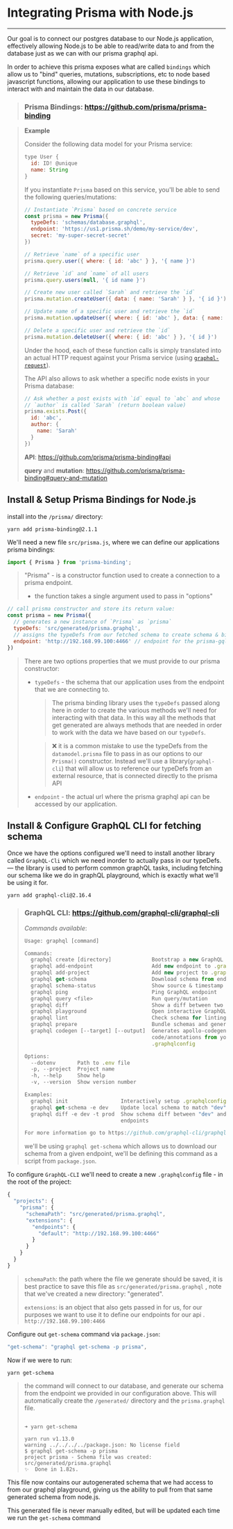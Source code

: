 # Integrating Prisma with Node.js

---------------------------------

Our goal is to connect our postgres database to our Node.js application, effectively allowing Node.js to be able to read/write data to and from the database just as we can with our prisma graphql api. 

In order to achieve this prisma exposes what are called `bindings` which allow us to "bind" queries, mutations, subscriptions, etc to node based javascript functions, allowing our application to use these bindings to interact with and maintain the data in our database. 

> ### Prisma Bindings: https://github.com/prisma/prisma-binding

> **Example**
>
> Consider the following data model for your Prisma service:
>
> ```js
> type User {
>   id: ID! @unique
>   name: String
> }
> ```
>
> If you instantiate `Prisma` based on this service, you'll be able to send the following queries/mutations:
>
> ```js
> // Instantiate `Prisma` based on concrete service
> const prisma = new Prisma({
>   typeDefs: 'schemas/database.graphql',
>   endpoint: 'https://us1.prisma.sh/demo/my-service/dev',
>   secret: 'my-super-secret-secret'
> })
> 
> // Retrieve `name` of a specific user
> prisma.query.user({ where: { id: 'abc' } }, '{ name }')
> 
> // Retrieve `id` and `name` of all users
> prisma.query.users(null, '{ id name }')
> 
> // Create new user called `Sarah` and retrieve the `id`
> prisma.mutation.createUser({ data: { name: 'Sarah' } }, '{ id }')
> 
> // Update name of a specific user and retrieve the `id`
> prisma.mutation.updateUser({ where: { id: 'abc' }, data: { name: 'Sarah' } }, '{ id }')
> 
> // Delete a specific user and retrieve the `id`
> prisma.mutation.deleteUser({ where: { id: 'abc' } }, '{ id }')
> ```
>
> Under the hood, each of these function calls is simply translated into an actual HTTP request against your Prisma service (using [`graphql-request`](https://github.com/prisma/graphql-request)).
>
> The API also allows to ask whether a specific node exists in your Prisma database:
>
> ```js
> // Ask whether a post exists with `id` equal to `abc` and whose
> // `author` is called `Sarah` (return boolean value)
> prisma.exists.Post({
>   id: 'abc',
>   author: {
>     name: 'Sarah'
>   }
> })
> ```
>
> **API**: https://github.com/prisma/prisma-binding#api
>
> **query** and **mutation**: https://github.com/prisma/prisma-binding#query-and-mutation



## Install & Setup Prisma Bindings for Node.js

install into the `/prisma/` directory:

```shell
yarn add prisma-binding@2.1.1 
```

We'll need a new file `src/prisma.js`, where we can define our applications prisma bindings:

```js
import { Prisma } from 'prisma-binding';
```

> "Prisma" - is a constructor function used to create a connection to a prisma endpoint.
>
> - the function takes a single argument used to pass in "options"

```js
// call prisma constructor and store its return value:
const prisma = new Prisma({
  // generates a new instance of `Prisma` as `prisma`
  typeDefs: 'src/generated/prisma.graphql', 
  // assigns the typeDefs from our fetched schema to create schema & bindings
  endpoint: 'http://192.168.99.100:4466' // endpoint for the prisma-gql api
})
```

> There are two options properties that we must provide to our prisma constructor:
>
> - `typeDefs` - the schema that our application uses from the endpoint that we are connecting to. 
>
>   > The prisma binding library uses the `typeDefs` passed along here in order to create the various methods we'll need for interacting with that data. In this way all the methods that get generated are always methods that are needed in order to work with the data we have based on our `typeDefs`.
>
>   
>
>   > ❌ it is a common mistake to use the typeDefs from the `datamodel.prisma` file to pass in as our options to our `Prisma()` constructor. Instead we'll use a library(`graphql-cli`) that will allow us to reference our typeDefs from an external resource, that is connected directly to the prisma API
>
>   
>
> - `endpoint` - the actual url where the prisma graphql api can be accessed by our application.



## Install & Configure GraphQL CLI for fetching schema

Once we have the options configured we'll need to install another library called `GraphQL-Cli` which we need inorder to actually pass in our typeDefs. — the library is used to perform common graphQL tasks, including fetching our schema like we do in graphQL playground, which is exactly what we'll be using it for.

```shell
yarn add graphql-cli@2.16.4
```

> ### GraphQL CLI: https://github.com/graphql-cli/graphql-cli
>
> *Commands available*:
>
> ```js
> Usage: graphql [command]
> 
> Commands:
>   graphql create [directory]             Bootstrap a new GraphQL project
>   graphql add-endpoint                   Add new endpoint to .graphqlconfig
>   graphql add-project                    Add new project to .graphqlconfig
>   graphql get-schema                     Download schema from endpoint
>   graphql schema-status                  Show source & timestamp of local schema
>   graphql ping                           Ping GraphQL endpoint
>   graphql query <file>                   Run query/mutation
>   graphql diff                           Show a diff between two schemas
>   graphql playground                     Open interactive GraphQL Playground
>   graphql lint                           Check schema for linting errors
>   graphql prepare                        Bundle schemas and generate bindings
>   graphql codegen [--target] [--output]  Generates apollo-codegen
>                                          code/annotations from your
>                                          .graphqlconfig
> 
> Options:
>   --dotenv       Path to .env file                                      [string]
>   -p, --project  Project name                                           [string]
>   -h, --help     Show help                                             [boolean]
>   -v, --version  Show version number                                   [boolean]
> 
> Examples:
>   graphql init                 Interactively setup .graphqlconfig file
>   graphql get-schema -e dev    Update local schema to match "dev" endpoint
>   graphql diff -e dev -t prod  Show schema diff between "dev" and "prod"
>                                endpoints
> 
> For more information go to https://github.com/graphql-cli/graphql-cli
> ```
>
> we'll be using `graphql get-schema` which allows us to download our schema from a given endpoint, we'll be defining this command as a script from `package.json`.



To configure `GraphQL-CLI` we'll need to create a new `.graphqlconfig` file - in the root of the project:

```js
{
  "projects": {
    "prisma": {
      "schemaPath": "src/generated/prisma.graphql",
      "extensions": {
        "endpoints": {
          "default": "http://192.168.99.100:4466"
        }
      }
    }
  }
}
```

> `schemaPath`: the path where the file we generate should be saved, it is best practice to save this file as `src/generated/prisma.graphql` , note that we've created a new directory: "generated".
>
> `extensions`: is an object that also gets passed in for us, for our purposes we want to use it to define our endpoints for our api . `http://192.168.99.100:4466`



Configure out `get-schema` command via `package.json`:

```js
"get-schema": "graphql get-schema -p prisma",
```



Now if we were to run:

```shell
yarn get-schema
```

> the command will connect to our database, and generate our schema from the endpoint we provided in our configuration above. This will automatically create the `/generated/` directory and the `prisma.graphql` file.
>
> ```shell
> 
> ➜ yarn get-schema
> 
> yarn run v1.13.0
> warning ../../../../package.json: No license field
> $ graphql get-schema -p prisma
> project prisma - Schema file was created: src/generated/prisma.graphql
> ✨  Done in 1.82s.
> ```

This file now contains our autogenerated schema that we had access to from our graphql playground, giving us the ability to pull from that same generated schema from node.js.

This generated file is never manually edited, but will be updated each time we run the `get-schema` command



